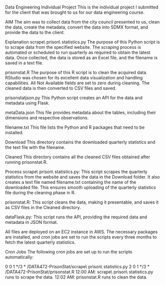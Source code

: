 Data Engineering Individual Project
This is the individual project I submitted for the client that was brought to us for our data engineering course.

AIM
The aim was to collect data from the city council presented to us, clean the data, create the metadata, convert the data into SDMX format, and provide the data to the client.

Explanation
scrape\ prison\ statistics.py
The purpose of this Python script is to scrape data from the specified website. The scraping process is automated or scheduled to run quarterly as required to obtain the latest data. Once collected, the data is stored as an Excel file, and the filename is saved in a text file.

prisonstat.R
The purpose of this R script is to clean the acquired data. RStudio was chosen for its excellent data visualization and handling capabilities. All Not Available fields are set to zero during cleaning. The cleaned data is then converted to CSV files and saved.

prisonstatjson.py
This Python script creates an API for the data and metadata using Flask.

metaData.json
This file provides metadata about the tables, including their dimensions and respective observations.

filename.txt
This file lists the Python and R packages that need to be installed.

Download
This directory contains the downloaded quarterly statistics and the text file with the filename.

Cleaned
This directory contains all the cleaned CSV files obtained after running prisonstat.R.

Process
scrape\ prison\ statistics.py: This script scrapes the quarterly statistics from the website and saves the data in the Download folder. It also creates a text file named filename.txt containing the name of the downloaded file. This ensures smooth uploading of the quarterly statistics file during the cleaning phase in R.

prisonstat.R: This script cleans the data, making it presentable, and saves it as CSV files in the Cleaned directory.

dataFlask.py: This script runs the API, providing the required data and metadata in JSON format.

All files are deployed on an EC2 instance in AWS. The necessary packages are installed, and cron jobs are set to run the scripts every three months to fetch the latest quarterly statistics.

Cron Jobs
The following cron jobs are set up to run the scripts automatically:

0 0 1 */3 * /DATA472-PrisonStat/scrape\ prison\ statistics.py
2 0 1 */3 * /DATA472-PrisonStat/prisonstat.R
12:00 AM: scrape\ prison\ statistics.py runs to scrape the data.
12:02 AM: prisonstat.R runs to clean the data.
